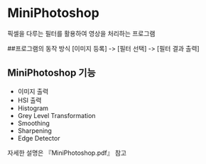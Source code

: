 # MiniPhotoshop

픽셀을 다루는 필터를 활용하여 영상을 처리하는 프로그램

##프로그램의 동작 방식
[이미지 등록] -> [필터 선택] -> [필터 결과 출력]

## MiniPhotoshop 기능
- 이미지 출력
- HSI 출력
- Histogram
- Grey Level Transformation
- Smoothing
- Sharpening
- Edge Detector

자세한 설명은 『MiniPhotoshop.pdf』 참고
